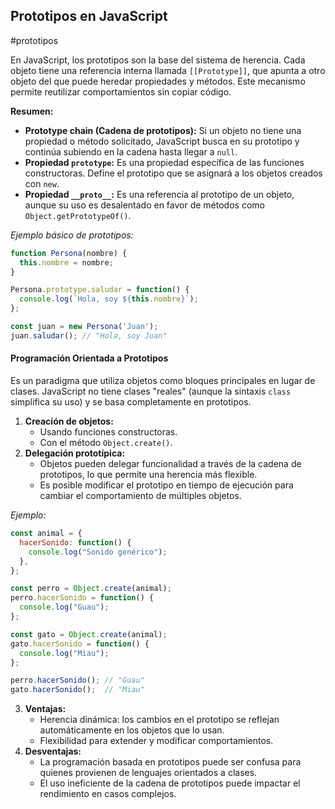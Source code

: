 ## Prototipos en JavaScript
#prototipos

En JavaScript, los prototipos son la base del sistema de herencia. Cada objeto tiene una referencia interna llamada `[[Prototype]]`, que apunta a otro objeto del que puede heredar propiedades y métodos. Este mecanismo permite reutilizar comportamientos sin copiar código.

**Resumen:**
- **Prototype chain (Cadena de prototipos):** Si un objeto no tiene una propiedad o método solicitado, JavaScript busca en su prototipo y continúa subiendo en la cadena hasta llegar a `null`.
- **Propiedad `prototype`:** Es una propiedad específica de las funciones constructoras. Define el prototipo que se asignará a los objetos creados con `new`.
- **Propiedad `__proto__`:** Es una referencia al prototipo de un objeto, aunque su uso es desalentado en favor de métodos como `Object.getPrototypeOf()`.

*Ejemplo básico de prototipos:*
``` js 
function Persona(nombre) {
  this.nombre = nombre;
}

Persona.prototype.saludar = function() {
  console.log(`Hola, soy ${this.nombre}`);
};

const juan = new Persona('Juan');
juan.saludar(); // "Hola, soy Juan"
```

#### Programación Orientada a Prototipos

Es un paradigma que utiliza objetos como bloques principales en lugar de clases. JavaScript no tiene clases "reales" (aunque la sintaxis `class` simplifica su uso) y se basa completamente en prototipos.

1. **Creación de objetos:**
    - Usando funciones constructoras.
    - Con el método `Object.create()`.
2. **Delegación prototípica:**
    - Objetos pueden delegar funcionalidad a través de la cadena de prototipos, lo que permite una herencia más flexible.
    - Es posible modificar el prototipo en tiempo de ejecución para cambiar el comportamiento de múltiples objetos.

*Ejemplo:*
``` js
const animal = {
  hacerSonido: function() {
    console.log("Sonido genérico");
  },
};

const perro = Object.create(animal);
perro.hacerSonido = function() {
  console.log("Guau");
};

const gato = Object.create(animal);
gato.hacerSonido = function() {
  console.log("Miau");
};

perro.hacerSonido(); // "Guau"
gato.hacerSonido();  // "Miau"
```

3. **Ventajas:**
    - Herencia dinámica: los cambios en el prototipo se reflejan automáticamente en los objetos que lo usan.
    - Flexibilidad para extender y modificar comportamientos.
4. **Desventajas:**
    - La programación basada en prototipos puede ser confusa para quienes provienen de lenguajes orientados a clases.
    - El uso ineficiente de la cadena de prototipos puede impactar el rendimiento en casos complejos.
